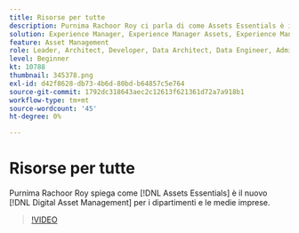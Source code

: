 ```yaml
---
title: Risorse per tutte
description: Purnima Rachoor Roy ci parla di come Assets Essentials è il nuovo Digital Asset Management system per i reparti e le aziende di medie dimensioni.
solution: Experience Manager, Experience Manager Assets, Experience Manager as a Cloud Service
feature: Asset Management
role: Leader, Architect, Developer, Data Architect, Data Engineer, Admin, User
level: Beginner
kt: 10788
thumbnail: 345378.png
exl-id: d42f8628-db73-4b6d-80bd-b64857c5e764
source-git-commit: 1792dc318643aec2c12613f621361d72a7a918b1
workflow-type: tm+mt
source-wordcount: '45'
ht-degree: 0%

---
```


# Risorse per tutte

Purnima Rachoor Roy spiega come [!DNL Assets Essentials] è il nuovo [!DNL Digital Asset Management] per i dipartimenti e le medie imprese.

>[!VIDEO](https://video.tv.adobe.com/v/345378/?quality=12&learn=on)
